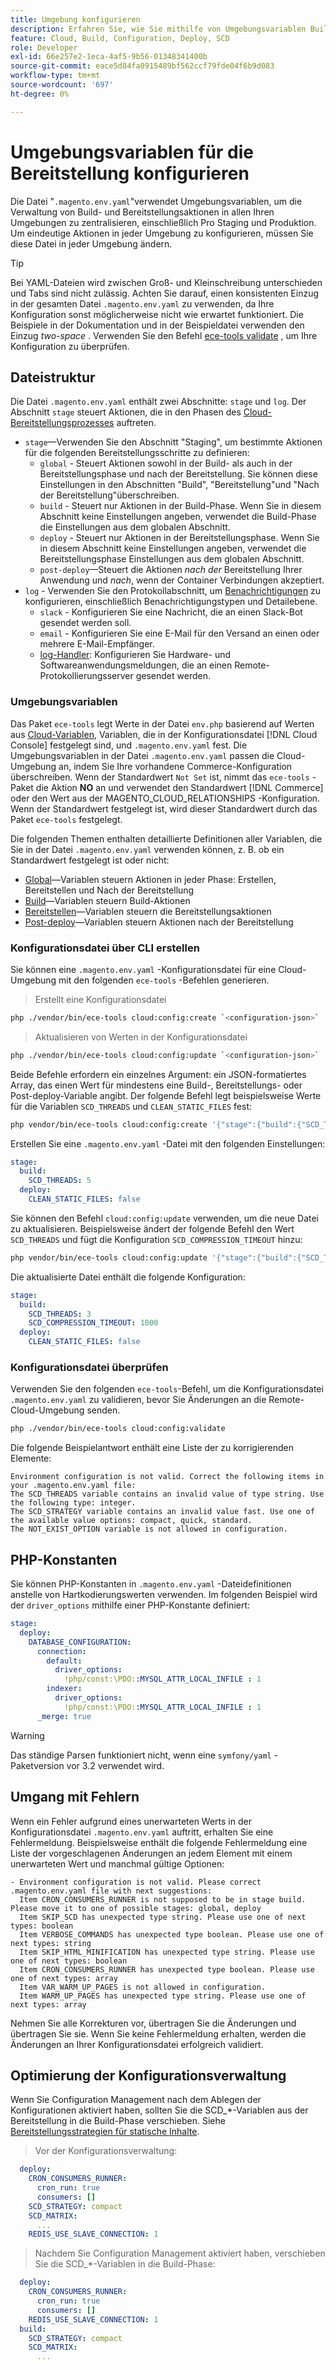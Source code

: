 ```yaml
---
title: Umgebung konfigurieren
description: Erfahren Sie, wie Sie mithilfe von Umgebungsvariablen Build- und Bereitstellungsaktionen in allen Commerce-Umgebungen in Cloud-Infrastrukturumgebungen konfigurieren, einschließlich Pro Staging und Produktion.
feature: Cloud, Build, Configuration, Deploy, SCD
role: Developer
exl-id: 66e257e2-1eca-4af5-9b56-01348341400b
source-git-commit: eace5d84fa0915489bf562ccf79fde04f6b9d083
workflow-type: tm+mt
source-wordcount: '697'
ht-degree: 0%

---
```


# Umgebungsvariablen für die Bereitstellung konfigurieren

Die Datei &quot;`.magento.env.yaml`&quot;verwendet Umgebungsvariablen, um die Verwaltung von Build- und Bereitstellungsaktionen in allen Ihren Umgebungen zu zentralisieren, einschließlich Pro Staging und Produktion. Um eindeutige Aktionen in jeder Umgebung zu konfigurieren, müssen Sie diese Datei in jeder Umgebung ändern.

>[!TIP]
>
>Bei YAML-Dateien wird zwischen Groß- und Kleinschreibung unterschieden und Tabs sind nicht zulässig. Achten Sie darauf, einen konsistenten Einzug in der gesamten Datei `.magento.env.yaml` zu verwenden, da Ihre Konfiguration sonst möglicherweise nicht wie erwartet funktioniert. Die Beispiele in der Dokumentation und in der Beispieldatei verwenden den Einzug _two-space_ . Verwenden Sie den Befehl [ece-tools validate](#validate-configuration-file) , um Ihre Konfiguration zu überprüfen.

## Dateistruktur

Die Datei `.magento.env.yaml` enthält zwei Abschnitte: `stage` und `log`. Der Abschnitt `stage` steuert Aktionen, die in den Phasen des [Cloud-Bereitstellungsprozesses](../deploy/process.md) auftreten.

- `stage`—Verwenden Sie den Abschnitt &quot;Staging&quot;, um bestimmte Aktionen für die folgenden Bereitstellungsschritte zu definieren:
   - `global` - Steuert Aktionen sowohl in der Build- als auch in der Bereitstellungsphase und nach der Bereitstellung. Sie können diese Einstellungen in den Abschnitten &quot;Build&quot;, &quot;Bereitstellung&quot;und &quot;Nach der Bereitstellung&quot;überschreiben.
   - `build` - Steuert nur Aktionen in der Build-Phase. Wenn Sie in diesem Abschnitt keine Einstellungen angeben, verwendet die Build-Phase die Einstellungen aus dem globalen Abschnitt.
   - `deploy` - Steuert nur Aktionen in der Bereitstellungsphase. Wenn Sie in diesem Abschnitt keine Einstellungen angeben, verwendet die Bereitstellungsphase Einstellungen aus dem globalen Abschnitt.
   - `post-deploy`—Steuert die Aktionen _nach der_ Bereitstellung Ihrer Anwendung und _nach_, wenn der Container Verbindungen akzeptiert.
- `log` - Verwenden Sie den Protokollabschnitt, um [Benachrichtigungen](set-up-notifications.md) zu konfigurieren, einschließlich Benachrichtigungstypen und Detailebene.
   - `slack` - Konfigurieren Sie eine Nachricht, die an einen Slack-Bot gesendet werden soll.
   - `email` - Konfigurieren Sie eine E-Mail für den Versand an einen oder mehrere E-Mail-Empfänger.
   - [log-Handler](log-handlers.md): Konfigurieren Sie Hardware- und Softwareanwendungsmeldungen, die an einen Remote-Protokollierungsserver gesendet werden.

### Umgebungsvariablen

Das Paket `ece-tools` legt Werte in der Datei `env.php` basierend auf Werten aus [Cloud-Variablen](variables-cloud.md), Variablen, die in der Konfigurationsdatei [!DNL Cloud Console] festgelegt sind, und `.magento.env.yaml` fest. Die Umgebungsvariablen in der Datei `.magento.env.yaml` passen die Cloud-Umgebung an, indem Sie Ihre vorhandene Commerce-Konfiguration überschreiben. Wenn der Standardwert `Not Set` ist, nimmt das `ece-tools` -Paket die Aktion **NO** an und verwendet den Standardwert [!DNL Commerce] oder den Wert aus der MAGENTO_CLOUD_RELATIONSHIPS -Konfiguration. Wenn der Standardwert festgelegt ist, wird dieser Standardwert durch das Paket `ece-tools` festgelegt.

Die folgenden Themen enthalten detaillierte Definitionen aller Variablen, die Sie in der Datei `.magento.env.yaml` verwenden können, z. B. ob ein Standardwert festgelegt ist oder nicht:

- [Global](variables-global.md)—Variablen steuern Aktionen in jeder Phase: Erstellen, Bereitstellen und Nach der Bereitstellung
- [Build](variables-build.md)—Variablen steuern Build-Aktionen
- [Bereitstellen](variables-deploy.md)—Variablen steuern die Bereitstellungsaktionen
- [Post-deploy](variables-post-deploy.md)—Variablen steuern Aktionen nach der Bereitstellung

### Konfigurationsdatei über CLI erstellen

Sie können eine `.magento.env.yaml` -Konfigurationsdatei für eine Cloud-Umgebung mit den folgenden `ece-tools` -Befehlen generieren.

>Erstellt eine Konfigurationsdatei

```bash
php ./vendor/bin/ece-tools cloud:config:create `<configuration-json>`
```

>Aktualisieren von Werten in der Konfigurationsdatei

```bash
php ./vendor/bin/ece-tools cloud:config:update `<configuration-json>`
```

Beide Befehle erfordern ein einzelnes Argument: ein JSON-formatiertes Array, das einen Wert für mindestens eine Build-, Bereitstellungs- oder Post-deploy-Variable angibt. Der folgende Befehl legt beispielsweise Werte für die Variablen `SCD_THREADS` und `CLEAN_STATIC_FILES` fest:

```bash
php vendor/bin/ece-tools cloud:config:create '{"stage":{"build":{"SCD_THREADS":5}, "deploy":{"CLEAN_STATIC_FILES":false}}}'
```

Erstellen Sie eine `.magento.env.yaml` -Datei mit den folgenden Einstellungen:

```yaml
stage:
  build:
    SCD_THREADS: 5
  deploy:
    CLEAN_STATIC_FILES: false
```

Sie können den Befehl `cloud:config:update` verwenden, um die neue Datei zu aktualisieren. Beispielsweise ändert der folgende Befehl den Wert `SCD_THREADS` und fügt die Konfiguration `SCD_COMPRESSION_TIMEOUT` hinzu:

```bash
php vendor/bin/ece-tools cloud:config:update '{"stage":{"build":{"SCD_THREADS":3, "SCD_COMPRESSION_TIMEOUT":1000}}}'
```

Die aktualisierte Datei enthält die folgende Konfiguration:

```yaml
stage:
  build:
    SCD_THREADS: 3
    SCD_COMPRESSION_TIMEOUT: 1000
  deploy:
    CLEAN_STATIC_FILES: false
```

### Konfigurationsdatei überprüfen

Verwenden Sie den folgenden `ece-tools`-Befehl, um die Konfigurationsdatei `.magento.env.yaml` zu validieren, bevor Sie Änderungen an die Remote-Cloud-Umgebung senden.

```bash
php ./vendor/bin/ece-tools cloud:config:validate
```

Die folgende Beispielantwort enthält eine Liste der zu korrigierenden Elemente:

```terminal
Environment configuration is not valid. Correct the following items in your .magento.env.yaml file:
The SCD_THREADS variable contains an invalid value of type string. Use the following type: integer.
The SCD_STRATEGY variable contains an invalid value fast. Use one of the available value options: compact, quick, standard.
The NOT_EXIST_OPTION variable is not allowed in configuration.
```

## PHP-Konstanten

Sie können PHP-Konstanten in `.magento.env.yaml` -Dateidefinitionen anstelle von Hartkodierungswerten verwenden. Im folgenden Beispiel wird der `driver_options` mithilfe einer PHP-Konstante definiert:

```yaml
stage:
  deploy:
    DATABASE_CONFIGURATION:
      connection:
        default:
          driver_options:
            !php/const:\PDO::MYSQL_ATTR_LOCAL_INFILE : 1
        indexer:
          driver_options:
            !php/const:\PDO::MYSQL_ATTR_LOCAL_INFILE : 1
      _merge: true
```

>[!WARNING]
>
>Das ständige Parsen funktioniert nicht, wenn eine `symfony/yaml` -Paketversion vor 3.2 verwendet wird.

## Umgang mit Fehlern

Wenn ein Fehler aufgrund eines unerwarteten Werts in der Konfigurationsdatei `.magento.env.yaml` auftritt, erhalten Sie eine Fehlermeldung. Beispielsweise enthält die folgende Fehlermeldung eine Liste der vorgeschlagenen Änderungen an jedem Element mit einem unerwarteten Wert und manchmal gültige Optionen:

```terminal
- Environment configuration is not valid. Please correct .magento.env.yaml file with next suggestions:
  Item CRON_CONSUMERS_RUNNER is not supposed to be in stage build. Please move it to one of possible stages: global, deploy
  Item SKIP_SCD has unexpected type string. Please use one of next types: boolean
  Item VERBOSE_COMMANDS has unexpected type boolean. Please use one of next types: string
  Item SKIP_HTML_MINIFICATION has unexpected type string. Please use one of next types: boolean
  Item CRON_CONSUMERS_RUNNER has unexpected type boolean. Please use one of next types: array
  Item VAR_WARM_UP_PAGES is not allowed in configuration.
  Item WARM_UP_PAGES has unexpected type string. Please use one of next types: array
```

Nehmen Sie alle Korrekturen vor, übertragen Sie die Änderungen und übertragen Sie sie. Wenn Sie keine Fehlermeldung erhalten, werden die Änderungen an Ihrer Konfigurationsdatei erfolgreich validiert.

## Optimierung der Konfigurationsverwaltung

Wenn Sie Configuration Management nach dem Ablegen der Konfigurationen aktiviert haben, sollten Sie die SCD_*-Variablen aus der Bereitstellung in die Build-Phase verschieben. Siehe [Bereitstellungsstrategien für statische Inhalte](../deploy/static-content.md).

>Vor der Konfigurationsverwaltung:

```yaml
  deploy:
    CRON_CONSUMERS_RUNNER:
      cron_run: true
      consumers: []
    SCD_STRATEGY: compact
    SCD_MATRIX:
      ...
    REDIS_USE_SLAVE_CONNECTION: 1
```

>Nachdem Sie Configuration Management aktiviert haben, verschieben Sie die SCD_*-Variablen in die Build-Phase:

```yaml
  deploy:
    CRON_CONSUMERS_RUNNER:
      cron_run: true
      consumers: []
    REDIS_USE_SLAVE_CONNECTION: 1
  build:
    SCD_STRATEGY: compact
    SCD_MATRIX:
      ...
```
